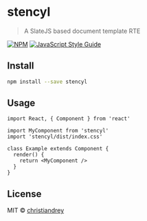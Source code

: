 # stencyl

> A SlateJS based document template RTE

[![NPM](https://img.shields.io/npm/v/stencyl.svg)](https://www.npmjs.com/package/stencyl) [![JavaScript Style Guide](https://img.shields.io/badge/code_style-standard-brightgreen.svg)](https://standardjs.com)

## Install

```bash
npm install --save stencyl
```

## Usage

```tsx
import React, { Component } from 'react'

import MyComponent from 'stencyl'
import 'stencyl/dist/index.css'

class Example extends Component {
  render() {
    return <MyComponent />
  }
}
```

## License

MIT © [christiandrey](https://github.com/christiandrey)
